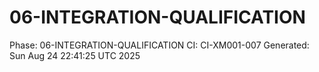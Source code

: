 # 06-INTEGRATION-QUALIFICATION
Phase: 06-INTEGRATION-QUALIFICATION
CI: CI-XM001-007
Generated: Sun Aug 24 22:41:25 UTC 2025
